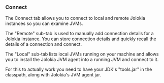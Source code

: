 ### Connect

The Connect tab allows you to connect to local and remote Jolokia instances so you can examine JVMs.

The "Remote" sub-tab is used to manually add connection details for a Jolokia instance.  You can store connection details and quickly recall the details of a connection and connect.

The "Local" sub-tab lists local JVMs running on your machine and allows you to install the Jolokia JVM agent into a running JVM and connect to it.

For this to actually work you need to have your JDK's "tools.jar" in the classpath, along with Jolokia's JVM agent jar.

